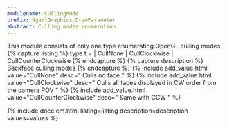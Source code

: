 ```yaml
---
modulename: CullingMode 
prefix: OgamlGraphics.DrawParameter
abstract: Culling modes enumeration
---
```



This module consists of only one type enumerating OpenGL culling modes
{% capture listing %}
type t = 
| CullNone
| CullClockwise
| CullCounterClockwise
{% endcapture %}
{% capture description %}
Backface culling modes
{% endcapture %}
{% include add_value.html value="CullNone" desc=" Culls no face " %}
{% include add_value.html value="CullClockwise" desc=" Culls all faces displayed in CW order from the camera POV " %}
{% include add_value.html value="CullCounterClockwise" desc=" Same with CCW " %}

{% include docelem.html listing=listing description=description values=values  %}

